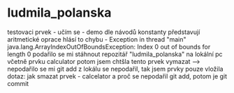 # ludmila_polanska
testovaci prvek - učím se - demo dle návodů
konstanty představují aritmetické oprace
hlásí to chybu -  Exception in thread "main" java.lang.ArrayIndexOutOfBoundsException: Index 0 out of bounds for length 0
podařilo se mi stáhnout repozitář "ludmila_polanska" na lokální pc včetně prvku calculator
potom jsem chtšla tento prvek vymazat --> nepodařilo se mi
git add z lokálu se nepodařil, tak jsem prvky pouze vložila
dotaz: jak smazat prvek - calcelator a proč se nepodařil git add, potom je git commit 
